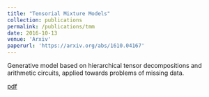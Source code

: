 ```yaml
---
title: "Tensorial Mixture Models"
collection: publications
permalink: /publications/tmm
date: 2016-10-13
venue: 'Arxiv'
paperurl: 'https://arxiv.org/abs/1610.04167'
---
```

Generative model based on hierarchical tensor decompositions and arithmetic circuits, applied towards problems of missing data.

[pdf](https://arxiv.org/pdf/1610.04167.pdf)
